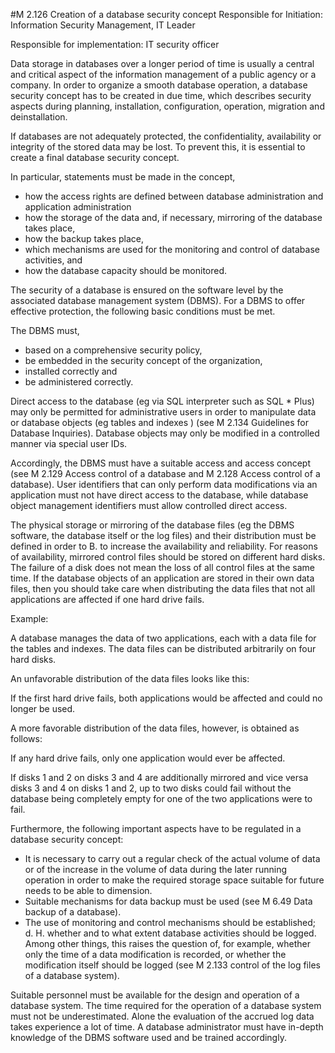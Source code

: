 #M 2.126 Creation of a database security concept
Responsible for Initiation: Information Security Management, IT Leader

Responsible for implementation: IT security officer

Data storage in databases over a longer period of time is usually a central and critical aspect of the information management of a public agency or a company. In order to organize a smooth database operation, a database security concept has to be created in due time, which describes security aspects during planning, installation, configuration, operation, migration and deinstallation.

If databases are not adequately protected, the confidentiality, availability or integrity of the stored data may be lost. To prevent this, it is essential to create a final database security concept.

In particular, statements must be made in the concept,

* how the access rights are defined between database administration and application administration
* how the storage of the data and, if necessary, mirroring of the database takes place,
* how the backup takes place,
* which mechanisms are used for the monitoring and control of database activities, and
* how the database capacity should be monitored.


The security of a database is ensured on the software level by the associated database management system (DBMS). For a DBMS to offer effective protection, the following basic conditions must be met.

The DBMS must,

* based on a comprehensive security policy,
* be embedded in the security concept of the organization,
* installed correctly and
* be administered correctly.


Direct access to the database (eg via SQL interpreter such as SQL * Plus) may only be permitted for administrative users in order to manipulate data or database objects (eg tables and indexes ) (see M 2.134 Guidelines for Database Inquiries). Database objects may only be modified in a controlled manner via special user IDs.

Accordingly, the DBMS must have a suitable access and access concept (see M 2.129 Access control of a database and M 2.128 Access control of a database). User identifiers that can only perform data modifications via an application must not have direct access to the database, while database object management identifiers must allow controlled direct access.

The physical storage or mirroring of the database files (eg the DBMS software, the database itself or the log files) and their distribution must be defined in order to B. to increase the availability and reliability. For reasons of availability, mirrored control files should be stored on different hard disks. The failure of a disk does not mean the loss of all control files at the same time. If the database objects of an application are stored in their own data files, then you should take care when distributing the data files that not all applications are affected if one hard drive fails.

Example:

A database manages the data of two applications, each with a data file for the tables and indexes. The data files can be distributed arbitrarily on four hard disks.

An unfavorable distribution of the data files looks like this:

If the first hard drive fails, both applications would be affected and could no longer be used.

A more favorable distribution of the data files, however, is obtained as follows:

If any hard drive fails, only one application would ever be affected.

If disks 1 and 2 on disks 3 and 4 are additionally mirrored and vice versa disks 3 and 4 on disks 1 and 2, up to two disks could fail without the database being completely empty for one of the two applications were to fail.

Furthermore, the following important aspects have to be regulated in a database security concept:

* It is necessary to carry out a regular check of the actual volume of data or of the increase in the volume of data during the later running operation in order to make the required storage space suitable for future needs to be able to dimension.
* Suitable mechanisms for data backup must be used (see M 6.49 Data backup of a database).
* The use of monitoring and control mechanisms should be established; d. H. whether and to what extent database activities should be logged. Among other things, this raises the question of, for example, whether only the time of a data modification is recorded, or whether the modification itself should be logged (see M 2.133 control of the log files of a database system).


Suitable personnel must be available for the design and operation of a database system. The time required for the operation of a database system must not be underestimated. Alone the evaluation of the accrued log data takes experience a lot of time. A database administrator must have in-depth knowledge of the DBMS software used and be trained accordingly.



